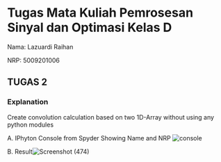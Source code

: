 # Tugas Mata Kuliah Pemrosesan Sinyal dan Optimasi Kelas D
Nama: Lazuardi Raihan

NRP: 5009201006

## TUGAS 2
### Explanation

Create convolution calculation based on two 1D-Array without using any python modules

A. IPhyton Console from Spyder Showing Name and NRP
![console](https://github.com/lazuraihan/tugas-sinyal/assets/105598568/f5b8c1bb-d6c3-40c1-bf33-7005713272bf)

B. Result![Screenshot (474)](https://github.com/lazuraihan/tugas-sinyal/assets/105598568/5835ecd5-c6f5-4ecf-8968-6db280047b99)


